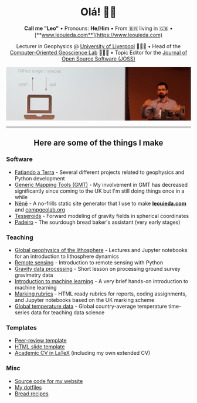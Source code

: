 <div align="center">
  
# Olá! 👋🏽

**Call me "Leo"**
• Pronouns: **He/Him**
• From 🇧🇷 living in 🇬🇧
• [**www.leouieda.com**](https://www.leouieda.com)
  
Lecturer in Geophysics @ [University of Liverpool](https://www.liverpool.ac.uk/environmental-sciences/staff/leonardo-uieda/) 👨🏽‍🏫
• Head of the [Computer-Oriented Geoscience Lab](https://www.compgeolab.org/) 🧑🏽‍💻
• Topic Editor for the [Journal of Open Source Software (JOSS)](https://joss.theoj.org)

![Teaching a git and GitHub workshop at the AGU 2019 Fall Meeting](https://github.com/leouieda/leouieda/raw/main/teaching-git-at-agu2019.jpg)

---

## Here are some of the things I make

</div>  
  
### Software

* [Fatiando a Terra](https://github.com/fatiando/) - Several different projects related to geophysics and Python development
* [Generic Mapping Tools (GMT)](https://github.com/GenericMappingTools) - My involvement in GMT has decreased significantly since coming to the UK but I'm still doing things once in a while
* [Nēnē](https://github.com/leouieda/nene) - A no-frills static site generator that I use to make [**leouieda.com**](https://www.leouieda.com) and [compgeolab.org](https://www.compgeolab.org/)
* [Tesseroids](https://github.com/leouieda/tesseroids) - Forward modeling of gravity fields in spherical coordinates
* [Padeiro](https://github.com/leouieda/padeiro) - The sourdough bread baker's assistant (very early stages)

### Teaching

* [Global geophysics of the lithosphere](https://github.com/leouieda/lithosphere) - Lectures and Jupyter notebooks for an introduction to lithosphere dynamics 
* [Remote sensing](https://github.com/leouieda/remote-sensing) - Introduction to remote sensing with Python
* [Gravity data processing](https://github.com/leouieda/gravity-processing) - Short lesson on processing ground survey gravimetry data
* [Introduction to machine learning](https://github.com/leouieda/ml-intro) - A very brief hands-on introduction to machine learning
* [Marking rubrics](https://github.com/leouieda/marking-rubrics) - HTML ready rubrics for reports, coding assignments, and Jupyter notebooks based on the UK marking scheme
* [Global temperature data](https://github.com/leouieda/global-temperature-data) - Global country-average temperature time-series data for teaching data science

### Templates

* [Peer-review template](https://github.com/leouieda/peer-review)
* [HTML slide template](https://github.com/leouieda/talk-template)
* [Academic CV in LaTeX](https://github.com/leouieda/cv) (including my own extended CV)

### Misc

* [Source code for my website](https://github.com/leouieda/website)
* [My dotfiles](https://github.com/leouieda/dotfiles)
* [Bread recipes](https://github.com/leouieda/bread)
